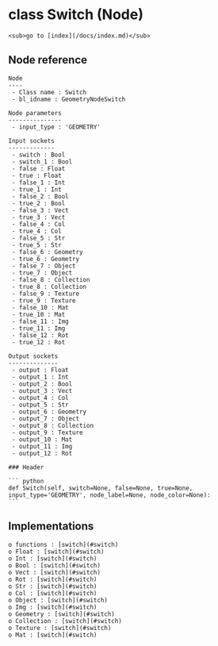 # class Switch (Node)

    <sub>go to [index](/docs/index.md)</sub>
    
## Node reference

    Node
    ----
     - Class name : Switch
     - bl_idname : GeometryNodeSwitch
    
    Node parameters
    ---------------
     - input_type : 'GEOMETRY'
    
    Input sockets
    -------------
     - switch : Bool
     - switch_1 : Bool
     - false : Float
     - true : Float
     - false_1 : Int
     - true_1 : Int
     - false_2 : Bool
     - true_2 : Bool
     - false_3 : Vect
     - true_3 : Vect
     - false_4 : Col
     - true_4 : Col
     - false_5 : Str
     - true_5 : Str
     - false_6 : Geometry
     - true_6 : Geometry
     - false_7 : Object
     - true_7 : Object
     - false_8 : Collection
     - true_8 : Collection
     - false_9 : Texture
     - true_9 : Texture
     - false_10 : Mat
     - true_10 : Mat
     - false_11 : Img
     - true_11 : Img
     - false_12 : Rot
     - true_12 : Rot
    
    Output sockets
    --------------
     - output : Float
     - output_1 : Int
     - output_2 : Bool
     - output_3 : Vect
     - output_4 : Col
     - output_5 : Str
     - output_6 : Geometry
     - output_7 : Object
     - output_8 : Collection
     - output_9 : Texture
     - output_10 : Mat
     - output_11 : Img
     - output_12 : Rot
    
    ### Header

    ``` python
    def Switch(self, switch=None, false=None, true=None, input_type='GEOMETRY', node_label=None, node_color=None):
    ```
    
## Implementations

    o functions : [switch](#switch)
    o Float : [switch](#switch) 
    o Int : [switch](#switch) 
    o Bool : [switch](#switch) 
    o Vect : [switch](#switch) 
    o Rot : [switch](#switch) 
    o Str : [switch](#switch) 
    o Col : [switch](#switch) 
    o Object : [switch](#switch) 
    o Img : [switch](#switch) 
    o Geometry : [switch](#switch) 
    o Collection : [switch](#switch) 
    o Texture : [switch](#switch) 
    o Mat : [switch](#switch) 
    
    